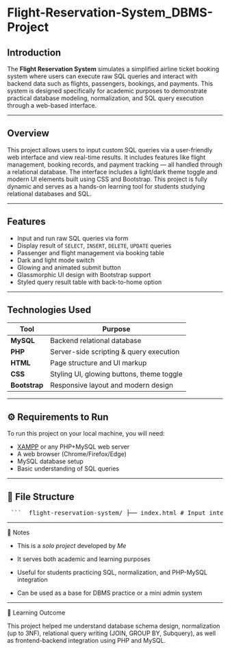 # Flight-Reservation-System_DBMS-Project
##  Introduction

The **Flight Reservation System** simulates a simplified airline ticket booking system where users can execute raw SQL queries and interact with backend data such as flights, passengers, bookings, and payments. This system is designed specifically for academic purposes to demonstrate practical database modeling, normalization, and SQL query execution through a web-based interface.

---

##  Overview

This project allows users to input custom SQL queries via a user-friendly web interface and view real-time results. It includes features like flight management, booking records, and payment tracking — all handled through a relational database. The interface includes a light/dark theme toggle and modern UI elements built using CSS and Bootstrap. This project is fully dynamic and serves as a hands-on learning tool for students studying relational databases and SQL.

---

##  Features

- Input and run raw SQL queries via form
- Display result of `SELECT`, `INSERT`, `DELETE`, `UPDATE` queries
- Passenger and flight management via booking table
- Dark and light mode switch
- Glowing and animated submit button
- Glassmorphic UI design with Bootstrap support
- Styled query result table with back-to-home option

---

##  Technologies Used

| Tool         | Purpose                                 |
|--------------|------------------------------------------|
| **MySQL**    | Backend relational database              |
| **PHP**      | Server-side scripting & query execution  |
| **HTML**     | Page structure and UI markup             |
| **CSS**      | Styling UI, glowing buttons, theme toggle|
| **Bootstrap**| Responsive layout and modern design      |

---

## ⚙️ Requirements to Run

To run this project on your local machine, you will need:

- [XAMPP](https://www.apachefriends.org/index.html) or any PHP+MySQL web server
- A web browser (Chrome/Firefox/Edge)
- MySQL database setup
- Basic understanding of SQL queries

---

## 📁 File Structure
<pre> ```  flight-reservation-system/ ├── index.html # Input interface ├── execute.php # SQL processing & output ├── style.css # UI styles and animations ``` </pre>

---

📝 Notes

- This is a *solo project* developed by *Me*

- It serves both academic and learning purposes

- Useful for students practicing SQL, normalization, and PHP-MySQL integration

- Can be used as a base for DBMS practice or a mini admin system


---

🧠 Learning Outcome

This project helped me understand database schema design, normalization (up to 3NF), relational query writing (JOIN, GROUP BY, Subquery), as well as frontend-backend integration using PHP and MySQL.



